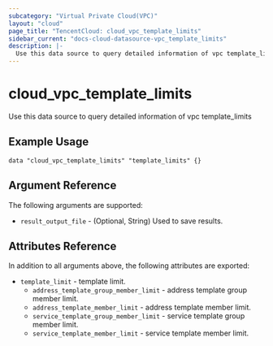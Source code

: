 ```yaml
---
subcategory: "Virtual Private Cloud(VPC)"
layout: "cloud"
page_title: "TencentCloud: cloud_vpc_template_limits"
sidebar_current: "docs-cloud-datasource-vpc_template_limits"
description: |-
  Use this data source to query detailed information of vpc template_limits
---
```


# cloud_vpc_template_limits

Use this data source to query detailed information of vpc template_limits

## Example Usage

```hcl
data "cloud_vpc_template_limits" "template_limits" {}
```

## Argument Reference

The following arguments are supported:

* `result_output_file` - (Optional, String) Used to save results.

## Attributes Reference

In addition to all arguments above, the following attributes are exported:

* `template_limit` - template limit.
  * `address_template_group_member_limit` - address template group member limit.
  * `address_template_member_limit` - address template member limit.
  * `service_template_group_member_limit` - service template group member limit.
  * `service_template_member_limit` - service template member limit.


